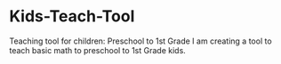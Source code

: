 # Kids-Teach-Tool
Teaching tool for children: Preschool to 1st Grade
I am creating a tool to teach basic math to preschool to 1st Grade kids.  
